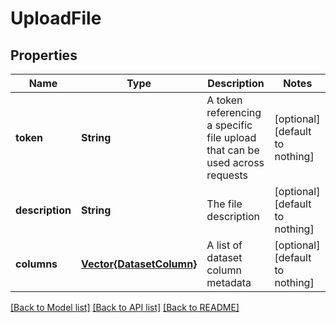 # UploadFile


## Properties
Name | Type | Description | Notes
------------ | ------------- | ------------- | -------------
**token** | **String** | A token referencing a specific file upload that can be used across requests | [optional] [default to nothing]
**description** | **String** | The file description | [optional] [default to nothing]
**columns** | [**Vector{DatasetColumn}**](DatasetColumn.md) | A list of dataset column metadata | [optional] [default to nothing]


[[Back to Model list]](../README.md#models) [[Back to API list]](../README.md#api-endpoints) [[Back to README]](../README.md)


